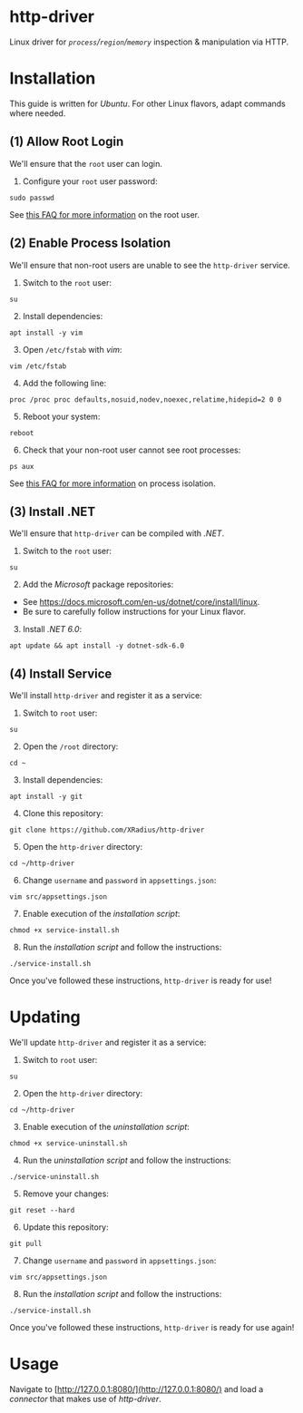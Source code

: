 # http-driver

Linux driver for *`process`/`region`/`memory`* inspection & manipulation via HTTP.

# Installation

This guide is written for *Ubuntu*. For other Linux flavors, adapt commands where needed.

## (1) Allow Root Login

We'll ensure that the `root` user can login.

1. Configure your `root` user password:

```
sudo passwd
```

See [this FAQ for more information](https://www.cyberciti.biz/faq/how-can-i-log-in-as-root/) on the root user.

## (2) Enable Process Isolation

We'll ensure that non-root users are unable to see the `http-driver` service.

1. Switch to the `root` user:

```
su
```

2. Install dependencies:

```
apt install -y vim
```

3. Open `/etc/fstab` with *vim*:

```
vim /etc/fstab
```

4. Add the following line:

```
proc /proc proc defaults,nosuid,nodev,noexec,relatime,hidepid=2 0 0
```

5. Reboot your system:

```
reboot
```

6. Check that your non-root user cannot see root processes:

```
ps aux
```

See [this FAQ for more information](https://www.cyberciti.biz/faq/linux-hide-processes-from-other-users/) on process isolation.

## (3) Install .NET

We'll ensure that `http-driver` can be compiled with *.NET*.

1. Switch to the `root` user:

```
su
```

2. Add the *Microsoft* package repositories:

* See https://docs.microsoft.com/en-us/dotnet/core/install/linux.
* Be sure to carefully follow instructions for your Linux flavor.

3. Install *.NET 6.0*:

```
apt update && apt install -y dotnet-sdk-6.0
```

## (4) Install Service

We'll install `http-driver` and register it as a service:

1. Switch to `root` user:

```
su
```

2. Open the `/root` directory: 

```
cd ~
```

3. Install dependencies:

```
apt install -y git
```

4. Clone this repository:

```
git clone https://github.com/XRadius/http-driver
```

5. Open the `http-driver` directory:

```
cd ~/http-driver
```

6. Change `username` and `password` in `appsettings.json`:

```
vim src/appsettings.json
```

7. Enable execution of the *installation script*:

```
chmod +x service-install.sh
```

8. Run the *installation script* and follow the instructions:

```
./service-install.sh
```

Once you've followed these instructions, `http-driver` is ready for use!

# Updating

We'll update `http-driver` and register it as a service:

1. Switch to `root` user:

```
su
```

2. Open the `http-driver` directory:

```
cd ~/http-driver
```

3. Enable execution of the *uninstallation script*:

```
chmod +x service-uninstall.sh
```

4. Run the *uninstallation script* and follow the instructions:

```
./service-uninstall.sh
```

5. Remove your changes:

```
git reset --hard
```

6. Update this repository:

```
git pull
```

7. Change `username` and `password` in `appsettings.json`:

```
vim src/appsettings.json
```

8. Run the *installation script* and follow the instructions:

```
./service-install.sh
```

Once you've followed these instructions, `http-driver` is ready for use again!

# Usage

Navigate to [http://127.0.0.1:8080/](http://127.0.0.1:8080/) and load a *connector* that makes use of *http-driver*.
